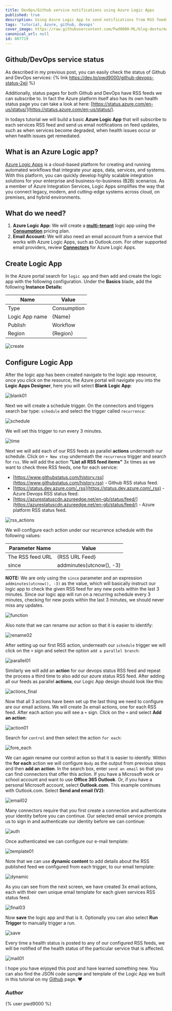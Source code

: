 ```yaml
---
title: DevOps/Github service notifications using Azure Logic Apps
published: true
description: Using Azure Logic App to send notifications from RSS feeds
tags: 'tutorial, Azure, github, devops'
cover_image: https://raw.githubusercontent.com/Pwd9000-ML/blog-devto/master/posts/Azure-Logic-App-RSS/assets/main.png
canonical_url: null
id: 807719
---
```


## Github/DevOps service status

As described in my previous post, you can easily check the status of Github and DevOps services: {% link <https://dev.to/pwd9000/github-devops-status-2eji> %}

Additionally, status pages for both Github and DevOps have RSS feeds we can subscribe to. In fact the Azure platform itself also has its own health status page you can take a look at here: [https://status.azure.com/en-us/status/](https://status.azure.com/en-us/status/).  

In todays tutorial we will build a basic **Azure Logic App** that will subscribe to each services RSS feed and send us email notifications on feed updates, such as when services become degraded, when health issues occur or when health issues get remediated.

## What is an Azure Logic app?

[Azure Logic Apps](https://docs.microsoft.com/en-us/azure/logic-apps/logic-apps-overview) is a cloud-based platform for creating and running automated workflows that integrate your apps, data, services, and systems. With this platform, you can quickly develop highly scalable integration solutions for your enterprise and business-to-business (B2B) scenarios. As a member of Azure Integration Services, Logic Apps simplifies the way that you connect legacy, modern, and cutting-edge systems across cloud, on premises, and hybrid environments.

## What do we need?

1. **Azure Logic App:** We will create a **[multi-tenant](https://docs.microsoft.com/en-us/azure/logic-apps/single-tenant-overview-compare)** logic app using the **[Consumption](https://docs.microsoft.com/en-us/azure/logic-apps/logic-apps-pricing#consumption-pricing)** pricing plan.
2. **Email Account:** We will also need an email account from a service that works with Azure Logic Apps, such as Outlook.com. For other supported email providers, review **[Connectors](https://docs.microsoft.com/en-us/connectors/connector-reference/connector-reference-logicapps-connectors)** for Azure Logic Apps.

## Create Logic App

In the Azure portal search for `logic app` and then add and create the logic app with the following configuration.
Under the **Basics** blade, add the following **Instance Details:**

| Name           | Value              |
| -------------- | ------------------ |
| Type           | Consumption        |
| Logic App name | {Name}             |
| Publish        | Workflow           |
| Region         | {Region}           |

![create](https://raw.githubusercontent.com/Pwd9000-ML/blog-devto/master/posts/Azure-Logic-App-RSS/assets/create.png)

## Configure Logic App

After the logic app has been created navigate to the logic app resource, once you click on the resource, the Azure portal will navigate you into the **Logic Apps Designer**, here you will select **Blank Logic App**:

![blank01](https://raw.githubusercontent.com/Pwd9000-ML/blog-devto/master/posts/Azure-Logic-App-RSS/assets/blank01.png)

Next we will create a schedule trigger. On the connectors and triggers search bar type: `schedule` and select the trigger called `recurrence`:

![schedule](https://raw.githubusercontent.com/Pwd9000-ML/blog-devto/master/posts/Azure-Logic-App-RSS/assets/schedule.png)

We will set this trigger to run every 3 minutes.

![time](https://raw.githubusercontent.com/Pwd9000-ML/blog-devto/master/posts/Azure-Logic-App-RSS/assets/time.png)

Next we will add each of our RSS feeds as parallel **actions** underneath our schedule. Click on `+ New step` underneath the `recurrence` trigger and search for `rss`. We will add the action **"List all RSS feed items"** 3x times as we want to check three RSS feeds, one for each service:

- [https://www.githubstatus.com/history.rss](https://www.githubstatus.com/history.rss) - Github RSS status feed.
- [https://status.dev.azure.com/_rss](https://status.dev.azure.com/_rss) - Azure Devops RSS status feed.
- [https://azurestatuscdn.azureedge.net/en-gb/status/feed/](https://azurestatuscdn.azureedge.net/en-gb/status/feed/) - Azure platform RSS status feed.

![rss_actions](https://raw.githubusercontent.com/Pwd9000-ML/blog-devto/master/posts/Azure-Logic-App-RSS/assets/rss_actions.png)

We will configure each action under our recurrence schedule with the following values:

| Parameter Name   | Value                    |
| ---------------- | ------------------------ |
| The RSS feed URL | {RSS URL Feed}           |
| since            | addminutes(utcnow(), -3) |

**NOTE:** We are only using the `since` parameter and an expression `addminutes(utcnow(), -3)` as the value, which will basically instruct our logic app to check the given RSS feed for any new posts within the last 3 minutes. Since our logic app will run on a recurring schedule every 3 minutes, checking for new posts within the last 3 minutes, we should never miss any updates.

![function](https://raw.githubusercontent.com/Pwd9000-ML/blog-devto/master/posts/Azure-Logic-App-RSS/assets/function.png)

Also note that we can rename our action so that it is easier to identify:

![rename02](https://raw.githubusercontent.com/Pwd9000-ML/blog-devto/master/posts/Azure-Logic-App-RSS/assets/rename02.png)

After setting up our first RSS action, underneath our `schedule` trigger we will click on the `+` sign and select the option `add a parallel branch`:

![parallel01](https://raw.githubusercontent.com/Pwd9000-ML/blog-devto/master/posts/Azure-Logic-App-RSS/assets/parallel01.png)

Similarly we will add an **action** for our devops status RSS feed and repeat the process a third time to also add our azure status RSS feed. After adding all our feeds as parallel **actions**, our Logic App design should look like this:

![actions_final](https://raw.githubusercontent.com/Pwd9000-ML/blog-devto/master/posts/Azure-Logic-App-RSS/assets/actions_final.png)

Now that all 3 actions have been set up the last thing we need to configure are our email actions. We will create 3x email actions, one for each RSS feed. After each action you will see a `+` sign. Click on the `+` and select **Add an action**:

![action01](https://raw.githubusercontent.com/Pwd9000-ML/blog-devto/master/posts/Azure-Logic-App-RSS/assets/action01.png)

Search for `control` and then select the action `for each`:

![fore_each](https://raw.githubusercontent.com/Pwd9000-ML/blog-devto/master/posts/Azure-Logic-App-RSS/assets/for_each.png)

We can again rename our control action so that it is easier to identify. Within the **for each** action we will configure `Body` as the output from previous steps and then **add an action**. In the search box, enter `send an email` so that you can find connectors that offer this action. If you have a Microsoft work or school account and want to use **Office 365 Outlook**. Or, if you have a personal Microsoft account, select **Outlook.com**. This example continues with Outlook.com. Select **Send and email (V2)**:

![email02](https://raw.githubusercontent.com/Pwd9000-ML/blog-devto/master/posts/Azure-Logic-App-RSS/assets/email02.png)

Many connectors require that you first create a connection and authenticate your identity before you can continue. Our selected email service prompts us to sign in and authenticate our identity before we can continue:

![auth](https://raw.githubusercontent.com/Pwd9000-ML/blog-devto/master/posts/Azure-Logic-App-RSS/assets/auth.png)

Once authenticated we can configure our e-mail template:

![template01](https://raw.githubusercontent.com/Pwd9000-ML/blog-devto/master/posts/Azure-Logic-App-RSS/assets/template01.png)

Note that we can use **dynamic content** to add details about the RSS published feed we configured from each trigger, to our email template:

![dynamic](https://raw.githubusercontent.com/Pwd9000-ML/blog-devto/master/posts/Azure-Logic-App-RSS/assets/dynamic.png)

As you can see from the next screen, we have created 3x email actions, each with their own unique email template for each given services RSS status feed.

![final03](https://raw.githubusercontent.com/Pwd9000-ML/blog-devto/master/posts/Azure-Logic-App-RSS/assets/final03.png)

Now **save** the logic app and that is it. Optionally you can also select **Run Trigger** to manually trigger a run.

![save](https://raw.githubusercontent.com/Pwd9000-ML/blog-devto/master/posts/Azure-Logic-App-RSS/assets/save.png)

Every time a health status is posted to any of our configured RSS feeds, we will be notified of the health status of the particular service that is affected.

![mail01](https://raw.githubusercontent.com/Pwd9000-ML/blog-devto/master/posts/Azure-Logic-App-RSS/assets/mail01.png)

I hope you have enjoyed this post and have learned something new. You can also find the JSON code sample and template of the Logic App we built in this tutorial on my [Github](https://github.com/Pwd9000-ML/blog-devto/tree/master/posts/Azure-Logic-App-RSS/code) page. :heart:

### _Author_

{% user pwd9000 %}
